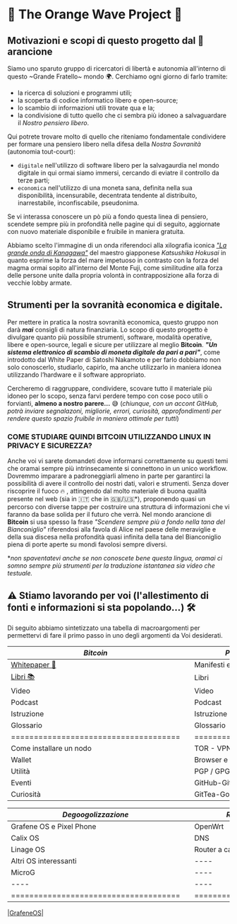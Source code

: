 # 🌊 The Orange Wave Project 🌊

## Motivazioni e scopi di questo progetto dal 🧡 arancione

Siamo uno sparuto gruppo di ricercatori di libertà e autonomia all'interno di questo ~Grande Fratello~ mondo 🌍.
Cerchiamo ogni giorno di farlo tramite:
- la ricerca di soluzioni e programmi utili;
- la scoperta di codice informatico libero e open-source;
- lo scambio di informazioni utili trovate qua e la;
- la condivisione di tutto quello che ci sembra più idoneo a salvaguardare il _Nostro pensiero libero_.

Qui potrete trovare molto di quello che riteniamo fondamentale condividere per formare una pensiero libero nella difesa della _Nostra Sovranità_ (autonomia tout-court):

- `digitale` nell'utilizzo di software libero per la salvagaurdia nel mondo digitale in qui ormai siamo immersi, cercando di eviatre il controllo da terze parti;
- `economica` nell'utilizzo di una moneta sana, definita nella sua disponibilità, incensurabile, decentrata tendente al distribuito, inarrestabile, inconfiscabile, pseudonima.

Se vi interassa conoscere un pò più a fondo questa linea di pensiero, scendete sempre più in profondità nelle pagine qui di seguito, aggiornate con nuovo materiale disponibile e fruibile in maniera gratuita.

Abbiamo scelto l'immagine di un onda riferendoci alla xilografia iconica [_"La grande onda di Kanagawa"_](https://it.wikipedia.org/wiki/La_grande_onda_di_Kanagawa) del maestro giapponese _Katsushika Hokusai_ in quanto esprime la forza del mare impetuoso in contrasto con la forza del magma ormai sopito all'interno del Monte Fuji, come similitudine alla forza delle persone unite dalla propria volontà in contrapposizione alla forza di vecchie lobby armate.  

## Strumenti per la sovranità economica e digitale.

Per mettere in pratica la nostra sovranità economica, questo gruppo non darà **_mai_** consigli di natura finanziaria.
Lo scopo di questo progetto è divulgare quanto più possibile strumenti, software, modalità operative, libere e open-source, legali e sicure per utilizzare al meglio **Bitcoin**.
***"Un sistema elettronico di scambio di moneta digitale da pari a pari"***, come introdotto dal White Paper di Satoshi Nakamoto e per farlo dobbiamo non solo conoscerlo, studiarlo, capirlo, ma anche utilizzarlo in maniera idonea utilizzando l’hardware e il software appropriato.

Cercheremo di raggruppare, condividere, scovare tutto il materiale più idoneo per lo scopo, senza farvi perdere tempo con cose poco utili o forvianti, **almeno a nostro parere…** 😅
(_chiunque, con un accont GitHub, potrà inviare segnalazoni, migliorie, errori, curiosità, approfondimenti per rendere questo spazio fruibile in maniera ottimale per tutti_)

### COME STUDIARE QUINDI BITCOIN UTILIZZANDO LINUX IN PRIVACY E SICUREZZA?
Anche voi vi sarete domandeti dove informarsi correttamente su questi temi che oramai sempre più intrinsecamente si connettono in un unico workflow.
Dovremmo imparare a padroneggiarli almeno in parte per garantirci la possibilità di avere il controllo dei nostri dati, valori e strumenti.
Senza dover riscoprire il fuoco 🔥 , attingendo dal molto materiale di buona qualità presente nel web (sia in 🇮🇹 che in 🇬🇧/🇺🇸*), proponendo quasi un percorso con diverse tappe per costruire una struttura di informazioni che vi faranno da base solida per il futuro che verrà.
Nel mondo arancione di **Bitcoin** si usa spesso la frase _"Scendere sempre più a fondo nella tana del Bianconiglio"_ riferendosi alla favola di Alice nel paese delle meraviglie e della sua discesa nella profondità quasi infinita della tana del Bianconiglio piena di porte aperte su mondi favolosi sempre diversi.  

*_non spaventatevi anche se non conoscete bene questa lingua, oramai ci somno sempre più strumenti per la traduzione istantanea sia video che testuale._

## ⚠️ Stiamo lavorando per voi (l'allestimento di fonti e informazioni si sta popolando...) 🛠️
Di seguito abbiamo sintetizzato una tabella di macroargomenti per permettervi di fare il primo passo in uno degli argomenti da Voi desiderati.
 

|*Bitcoin*                            |  |*Privacy & Sicurity*       |  |     *Linux e dintorni*     |
|-------------------------------------|--|---------------------------|--|----------------------------|
| [Whitepaper 📃](./Bitcoin/WP/)      |  | Manifesti e ideali        |  | Storia e distro            |
| [Libri 📚](./Bitcoin/Libri/)        |  | Libri                     |  | Libri                      |
| Video                               |  | Video                     |  | Video                      |
| Podcast                             |  | Podcast                   |  | Podcast                    |
| Istruzione                          |  | Istruzione                |  | Istruzione                 |
| Glossario                           |  | Glossario                 |  | Glossario                  |
|=====================================|  |===========================|  |============================|
| Come installare un nodo             |  | TOR - VPN - Tails         |  | Come installare una distro |
| Wallet                              |  | Browser e plug-in         |  | Comandi Base               |
| Utilità                             |  | PGP / GPG e alias mail    |  | Migliori apps              |
| Eventi                              |  | GitHub-GitLab-Codeberg    |  | Curiosità                  |
| Curiosità                           |  | GitTea-Googs              |  | Markdown                   |


|*Degoogolizzazione*                  |  |*Router e network*         |  |*Economia e i suoi principi*|
|-------------------------------------|--|---------------------------|--|----------------------------|
| Grafene OS e Pixel Phone            |  | OpenWrt                   |  | Storia dei crack           |
| Calix OS                            |  | DNS                       |  | Libri                      |
| Linage OS                           |  | Router a cascata          |  | Video                      |
| Altri OS interessanti               |  | ----                      |  | Podcast                    |
| MicroG                              |  | ----                      |  | Istruzione                 |
| ----                                |  | ----                      |  | Glossario                  |
|=====================================|  |===========================|  |============================|



|[GrafeneOS](https://grapheneos.org/)|

